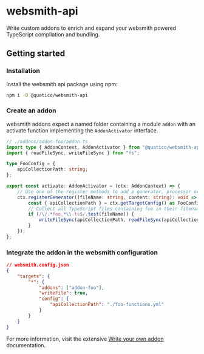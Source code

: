 # websmith-api

Write custom addons to enrich and expand your websmith powered TypeScript compilation and bundling.

## Getting started

### Installation

Install the websmith api package using npm:

```sh
npm i -D @quatico/websmith-api
```

### Create an addon

websmith addons expect a named folder containing a module `addon` with an activate function implementing the `AddonActivator` interface.

```typescript
// ./addons/addon-foo/addon.ts
import type { AddonContext, AddonActivator } from "@quatico/websmith-api";
import { readFileSync, writeFileSync } from "fs";

type FooConfig = {
    apiCollectionPath: string;
};

export const activate: AddonActivator = (ctx: AddonContext) => {
    // Use one of the register methods to add a generator, processor or transformer to the compilation process.
    ctx.registerGenerator((fileName: string, content: string): void => {
        const { apiCollectionPath } = ctx.getTargetConfig() as FooConfig;
        // Collect all TypeScript files containing foo in their filename
        if (/\/.*foo.*\\.ts$/.test(fileName)) {
            writeFileSync(apiCollectionPath, readFileSync(apiCollectionPath).toString() + `\n- ${fileName}`);
        }
    });
};
```

### Integrate the addon in the websmith configuration

```json
// websmith.config.json
{
    "targets": {
        "*": {
            "addons": ["addon-foo"],
            "writeFile": true,
            "config": {
                "apiCollectionPath": "./foo-functions.yml"
            }
        }
    }
}
```

For more information, visit the extensive [Write your own addon](../../docs/write-your-own-addon.md) documentation.

